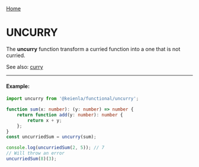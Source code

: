 [Home](./../../README.md)

# UNCURRY

The **uncurry** function transform a curried function into a one that is not curried.

See also: [curry](./../curry/curry.md)

---

#### Example:

```typescript
import uncurry from '@keienla/functional/uncurry';

function sum(x: number): (y: number) => number {
    return function add(y: number): number {
        return x + y;
    };
}
const uncurriedSum = uncurry(sum);

console.log(uncurriedSum(2, 5)); // 7
// Will throw an error
uncurriedSum(8)(3);
```
